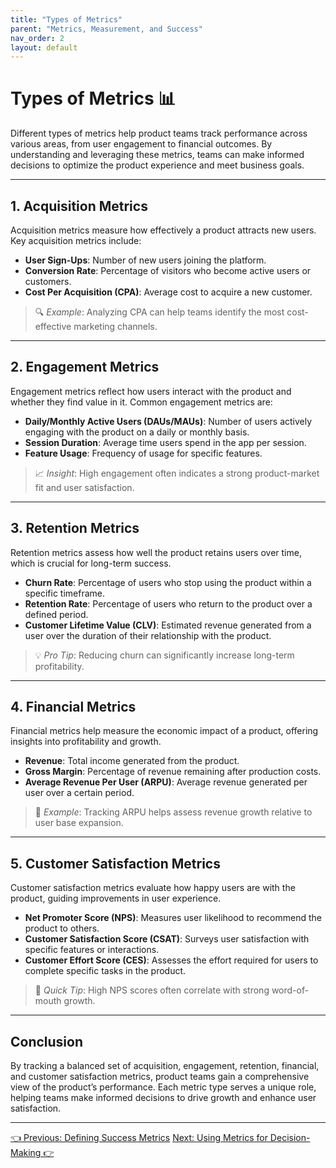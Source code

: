 ```yaml
---
title: "Types of Metrics"
parent: "Metrics, Measurement, and Success"
nav_order: 2
layout: default
---
```


# Types of Metrics 📊

Different types of metrics help product teams track performance across various areas, from user engagement to financial outcomes. By understanding and leveraging these metrics, teams can make informed decisions to optimize the product experience and meet business goals.

---

## 1. Acquisition Metrics

Acquisition metrics measure how effectively a product attracts new users. Key acquisition metrics include:

- **User Sign-Ups**: Number of new users joining the platform.
- **Conversion Rate**: Percentage of visitors who become active users or customers.
- **Cost Per Acquisition (CPA)**: Average cost to acquire a new customer.

> 🔍 *Example*: Analyzing CPA can help teams identify the most cost-effective marketing channels.

---

## 2. Engagement Metrics

Engagement metrics reflect how users interact with the product and whether they find value in it. Common engagement metrics are:

- **Daily/Monthly Active Users (DAUs/MAUs)**: Number of users actively engaging with the product on a daily or monthly basis.
- **Session Duration**: Average time users spend in the app per session.
- **Feature Usage**: Frequency of usage for specific features.

> 📈 *Insight*: High engagement often indicates a strong product-market fit and user satisfaction.

---

## 3. Retention Metrics

Retention metrics assess how well the product retains users over time, which is crucial for long-term success.

- **Churn Rate**: Percentage of users who stop using the product within a specific timeframe.
- **Retention Rate**: Percentage of users who return to the product over a defined period.
- **Customer Lifetime Value (CLV)**: Estimated revenue generated from a user over the duration of their relationship with the product.

> 💡 *Pro Tip*: Reducing churn can significantly increase long-term profitability.

---

## 4. Financial Metrics

Financial metrics help measure the economic impact of a product, offering insights into profitability and growth.

- **Revenue**: Total income generated from the product.
- **Gross Margin**: Percentage of revenue remaining after production costs.
- **Average Revenue Per User (ARPU)**: Average revenue generated per user over a certain period.

> 💸 *Example*: Tracking ARPU helps assess revenue growth relative to user base expansion.

---

## 5. Customer Satisfaction Metrics

Customer satisfaction metrics evaluate how happy users are with the product, guiding improvements in user experience.

- **Net Promoter Score (NPS)**: Measures user likelihood to recommend the product to others.
- **Customer Satisfaction Score (CSAT)**: Surveys user satisfaction with specific features or interactions.
- **Customer Effort Score (CES)**: Assesses the effort required for users to complete specific tasks in the product.

> 🎉 *Quick Tip*: High NPS scores often correlate with strong word-of-mouth growth.

---

## Conclusion

By tracking a balanced set of acquisition, engagement, retention, financial, and customer satisfaction metrics, product teams gain a comprehensive view of the product’s performance. Each metric type serves a unique role, helping teams make informed decisions to drive growth and enhance user satisfaction.

---

<div class="nav-buttons">
    <a href="/metrics-measurement-and-success/defining-success-metrics/" class="btn btn-secondary">👈 Previous: Defining Success Metrics</a>
    <a href="/metrics-measurement-and-success/using-metrics-for-decision-making/" class="btn btn-primary">Next: Using Metrics for Decision-Making 👉</a>
</div>